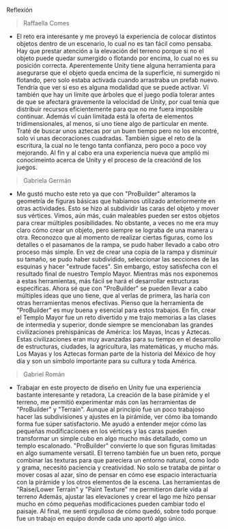 Reflexión

> Raffaella Comes
- El reto era interesante y me proveyó la experiencia de colocar distintos objetos dentro de un escenario, lo cual no es tan fácil como pensaba. Hay que prestar atención a la elevación del terreno porque si no el objeto puede quedar sumergido o flotando por encima, lo cual no es su posición correcta. Aperentemente Unity tiene alguna herramienta para asegurarse que el objeto queda encima de la superficie, ni sumergido ni flotando, pero solo estaba activada cuando arrastraba un prefab nuevo. Tendría que ver si eso es alguna modalidad que se puede activar. Ví también que hay un límite que árboles que el juego podía tolerar antes de que se afectara gravemente la velocidad de Unity, por cual tenía que distribuir recursos eficientemente para que no me fuera imposible continuar. Además ví cuán limitada está la oferta de elementos tridimensionales, al menos, si uno tiene algo de particular en mente. Traté de buscar unos aztecas por un buen tiempo pero no los encontré, solo vi unas decoraciones cuadradas. También sigue el reto de la escritura, la cual no le tengo tanta confianza, pero poco a poco voy mejorando. Al fin y al cabo era una experiencia nueva que amplió mi conocimeinto acerca de Unity y el proceso de la creaciónd de los juegos.

> Gabriela Germán
- Me gustó mucho este reto ya que con "ProBuilder" alteramos la geometría de figuras básicas que habíamos utilizado anteriormente en otras actividades. Esto se hizo al subdividir las caras del objeto y mover sus vértices. Vimos, aún más, cuán maleables pueden ser estos objetos para crear múltiples posibilidades. No obstante, a veces no me era muy claro cómo crear un objeto, pero siempre se lograba de una manera u otra. Reconozco que al momento de realizar ciertas figuras, como los detalles o el pasamanos de la rampa, se pudo haber llevado a cabo otro proceso más simple. En vez de crear una copia de la rampa y disminuir su tamaño, se pudo haber subdividido, seleccionar las secciones de las esquinas y hacer "extrude faces". Sin embargo, estoy satisfecha con el resultado final de nuestro Templo Mayor. Mientras más nos exponemos a estas herramientas, más fácil se hará el desarrollar estructuras específicas. Ahora sé que con "ProBuilder" se pueden llevar a cabo múltiples ideas que uno tiene, que al verlas de primera, las haría con otras herramientas menos efectivas. Pienso que la herramienta de "ProBuilder" es muy buena y esencial para estos trabajos. En fin, crear el Templo Mayor fue un reto divertido y me trajo memorias a las clases de intermedia y superior, donde siempre se mencionaban las grandes civilizaciones prehispánicas de América: los Mayas, Incas y Aztecas. Estas civilizaciones eran muy avanzadas para su tiempo en el desarrollo de estructuras, ciudades, la agricultura, las matemáticas, y mucho más. Los Mayas y los Aztecas forman parte de la historia del México de hoy día y son un símbolo importante para su cultura y toda América.

> Gabriel Román
- Trabajar en este proyecto de diseño en Unity fue una experiencia bastante interesante y retadora, La creación de la base pirámide y el terreno, me permitió experimentar más con las herramientas de "ProBuilder" y "Terrain". Aunque al principio fue un poco trabajoso hacer las subdivisiones y ajustes en la pirámide, ver cómo iba tomando forma fue súper satisfactorio. Me ayudó a entender mejor cómo las pequeñas modificaciones en los vértices y las caras pueden transformar un simple cubo en algo mucho más detallado, como un templo escalonado. "ProBuilder" convierte lo que son figuras limitadas en algo sumamente versatil. El terreno también fue un buen reto, porque combinar las texturas para que pareciera un entorno natural, como lodo y grama, necesitó paciencia y creatividad. No solo se trataba de pintar o mover cosas al azar, sino de pensar en cómo ese espacio interactuaría con la pirámide y los otros elementos de la escena. Las herramientas de "Raise/Lower Terrain" y "Paint Texture" me permitieron darle vida al terreno Además, ajustar las elevaciones y crear el lago me hizo pensar mucho en cómo pequeñas modificaciones pueden cambiar todo el paisaje. Al final, me sentí orgulloso de cómo quedó, sobre todo porque fue un trabajo en equipo donde cada uno aportó algo único.
